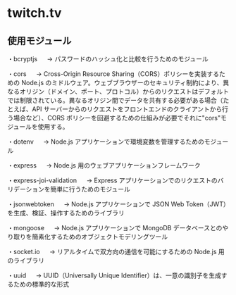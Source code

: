 # twitch.tv

## 使用モジュール

・bcryptjs
　 → パスワードのハッシュ化と比較を行うためのモジュール

・cors
　 → Cross-Origin Resource Sharing（CORS）ポリシーを実装するための Node.js のミドルウェア。ウェブブラウザーのセキュリティ制約により、異なるオリジン（ドメイン、ポート、プロトコル）からのリクエストはデフォルトでは制限されている。異なるオリジン間でデータを共有する必要がある場合（たとえば、API サーバーからのリクエストをフロントエンドのクライアントから行う場合など）、CORS ポリシーを回避するための仕組みが必要でそれに"cors"モジュールを使用する。

・dotenv
　 → Node.js アプリケーションで環境変数を管理するためのモジュール

・express
　 → Node.js 用のウェブアプリケーションフレームワーク

・express-joi-validation
　 → Express アプリケーションでのリクエストのバリデーションを簡単に行うためのモジュール

・jsonwebtoken
　 → Node.js アプリケーションで JSON Web Token（JWT）を生成、検証、操作するためのライブラリ

・mongoose
　 → Node.js アプリケーションで MongoDB データベースとのやり取りを簡素化するためのオブジェクトモデリングツール

・socket.io
　 → リアルタイムで双方向の通信を可能にするための Node.js 用のライブラリ

・uuid
　 → UUID（Universally Unique Identifier）は、一意の識別子を生成するための標準的な形式
